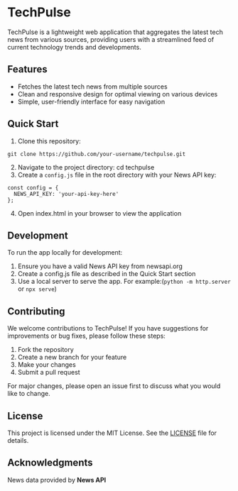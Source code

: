 # TechPulse

TechPulse is a lightweight web application that aggregates the latest tech news from various sources, providing users with a streamlined feed of current technology trends and developments.

## Features

- Fetches the latest tech news from multiple sources
- Clean and responsive design for optimal viewing on various devices
- Simple, user-friendly interface for easy navigation

## Quick Start

1. Clone this repository: 
```
git clone https://github.com/your-username/techpulse.git
```
2. Navigate to the project directory:
cd techpulse
3. Create a `config.js` file in the root directory with your News API key:

```
const config = {
  NEWS_API_KEY: 'your-api-key-here'
};
```
4. Open index.html in your browser to view the application


## Development

To run the app locally for development:

1. Ensure you have a valid News API key from newsapi.org
2. Create a config.js file as described in the Quick Start section
3. Use a local server to serve the app. For example:(```python -m http.server``` or ```npx serve```)

## Contributing

We welcome contributions to TechPulse! If you have suggestions for improvements or bug fixes, please follow these steps:

1. Fork the repository
2. Create a new branch for your feature
3. Make your changes
4. Submit a pull request

For major changes, please open an issue first to discuss what you would like to change.

## License

This project is licensed under the MIT License. See the [LICENSE](LICENSE) file for details.

## Acknowledgments
News data provided by **News API**


